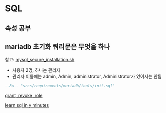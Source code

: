 # SQL

## 속성 공부

## mariadb 초기화 쿼리문은 무엇을 하나

참고: [mysql_secure_installation.sh](https://github.com/twitter-forks/mysql/blob/master/scripts/mysql_secure_installation.sh)

- 사용자 2명, 하나는 관리자
- 관리자 이름에는 admin, Admin, administrator, Administrator가 있어서는 안됨

```sql
--8<-- "srcs/requirements/mariadb/tools/init.sql"
```

[grant, revoke, role](https://nowes00.tistory.com/8)

[learn sql in y minutes](https://learnxinyminutes.com/docs/sql/)
